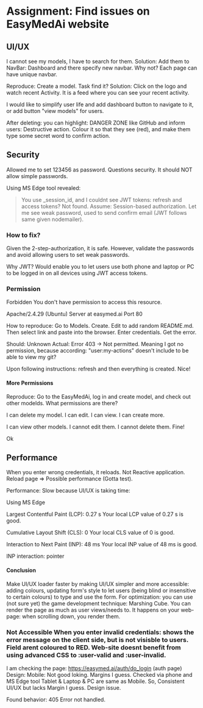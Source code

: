 # Assignment: Find issues on EasyMedAi website

## UI/UX

I cannot see my models, I have to search for them. Solution: Add them to NavBar: Dashboard and there specify new navbar. Why not? Each page can have unique navbar.

Reproduce: Create a model. Task find it? Solution: Click on the logo and watch recent Activity. It is a feed where you can see your recent activity.

I would like to simplify user life and add dashboard button to navigate to it, or add button "view models" for users.

After deleting: you can highlight: DANGER ZONE like GitHub and inform users: Destructive action. Colour it so that they see (red), and make them type some secret word to confirm action.

## Security

Allowed me to set 123456 as password. Questions security. It should NOT allow simple passwords.

Using MS Edge tool revealed:

> You use _session_id, and I couldnt see JWT tokens: refresh and access tokens? Not found. Assume: Session-based authorization. Let me see weak password, used to send confirm email (JWT follows same given nodemailer). 

### How to fix?

Given the 2-step-authorization, it is safe. However, validate the passwords and avoid allowing users to set weak passwords.

Why JWT? Would enable you to let users use both phone and laptop or PC to be logged in on all devices using JWT access tokens.

### Permission

Forbidden
You don't have permission to access this resource.

Apache/2.4.29 (Ubuntu) Server at easymed.ai Port 80

How to reproduce: Go to Models. Create. Edit to add random README.md. Then select link and paste into the browser. Enter credentials. Get the error.

Should: Unknown
Actual: Error 403 -> Not permitted. Meaning I got no permission, because according: "user:my-actions" doesn't include to be able to view my git? 

Upon following instructions: refresh and then everything is created. Nice! 

#### More Permissions

Reproduce: Go to the EasyMedAi, log in and create model, and check out other modelds. What permissions are there?

I can delete my model. I can edit. I can view. I can create more.

I can view other models. I cannot edit them. I cannot delete them. Fine!

Ok

## Performance

When you enter wrong credentials, it reloads. Not Reactive application. Reload page => Possible performance (Gotta test).

Performance: Slow because UI/UX is taking time:

Using MS Edge


Largest Contentful Paint (LCP): 0.27 s
Your local LCP value of 0.27 s is good.

Cumulative Layout Shift (CLS): 0
Your local CLS value of 0 is good.

Interaction to Next Paint (INP): 48 ms
Your local INP value of 48 ms is good.

INP interaction: pointer

#### Conclusion

Make UI/UX loader faster by making UI/UX simpler and more accessible: adding colours, updating form's style to let users (being blind or insensitive to certain colours) to type and use the form.
For optimization: you can use (not sure yet) the game development technique: Marshing Cube. You can render the page as much as user views/needs to. It happens on your web-page: when scrolling down, you 
render them.

### Not Accessible When you enter invalid credentials: shows the error message on the client side, but is not visisble to users. Field arent coloured to RED. Web-site doesnt benefit from using advanced CSS to :user-valid and :user-invalid.

I am checking the page: https://easymed.ai/auth/do_login (auth page)
Design: Mobile: Not good loking. Margins I guess. Checked via phone and MS Edge tool 
Tablet & Laptop & PC are same as Mobile. So, Consistent UI/UX but lacks Margin I guess. Design issue.

Found behavior: 405 Error not handled. 
